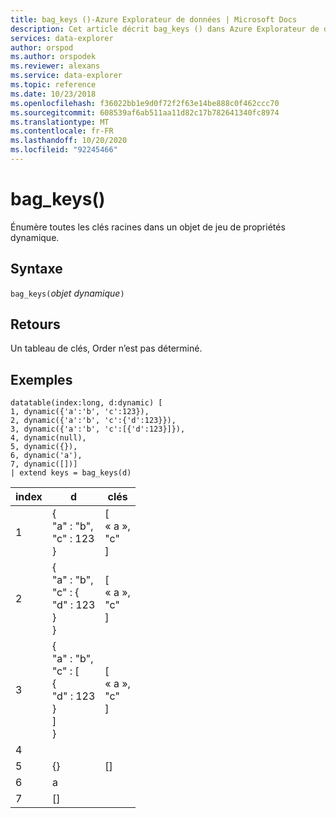 ```yaml
---
title: bag_keys ()-Azure Explorateur de données | Microsoft Docs
description: Cet article décrit bag_keys () dans Azure Explorateur de données.
services: data-explorer
author: orspod
ms.author: orspodek
ms.reviewer: alexans
ms.service: data-explorer
ms.topic: reference
ms.date: 10/23/2018
ms.openlocfilehash: f36022bb1e9d0f72f2f63e14be888c0f462ccc70
ms.sourcegitcommit: 608539af6ab511aa11d82c17b782641340fc8974
ms.translationtype: MT
ms.contentlocale: fr-FR
ms.lasthandoff: 10/20/2020
ms.locfileid: "92245466"
---
```

# <a name="bag_keys"></a>bag_keys()

Énumère toutes les clés racines dans un objet de jeu de propriétés dynamique.

## <a name="syntax"></a>Syntaxe

`bag_keys(`*objet dynamique*`)`

## <a name="returns"></a>Retours

Un tableau de clés, Order n’est pas déterminé.

## <a name="examples"></a>Exemples

<!-- csl: https://help.kusto.windows.net/Samples -->
```
datatable(index:long, d:dynamic) [
1, dynamic({'a':'b', 'c':123}), 
2, dynamic({'a':'b', 'c':{'d':123}}),
3, dynamic({'a':'b', 'c':[{'d':123}]}),
4, dynamic(null),
5, dynamic({}),
6, dynamic('a'),
7, dynamic([])]
| extend keys = bag_keys(d)
```

|index|d|clés|
|---|---|---|
|1|{<br>  "a" : "b",<br>  "c" : 123<br>}|[<br>  « a »,<br>  "c"<br>]|
|2|{<br>  "a" : "b",<br>  "c" : {<br>    "d" : 123<br>  }<br>}|[<br>  « a »,<br>  "c"<br>]|
|3|{<br>  "a" : "b",<br>  "c" : [<br>    {<br>      "d" : 123<br>    }<br>  ]<br>}|[<br>  « a »,<br>  "c"<br>]|
|4|||
|5|{}|[]|
|6|a||
|7|[]||
